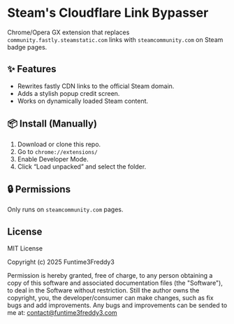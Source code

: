 # Steam's Cloudflare Link Bypasser

Chrome/Opera GX extension that replaces `community.fastly.steamstatic.com` links with `steamcommunity.com` on Steam badge pages.

## ✨ Features
- Rewrites fastly CDN links to the official Steam domain.
- Adds a stylish popup credit screen.
- Works on dynamically loaded Steam content.

## 📦 Install (Manually)
1. Download or clone this repo.
2. Go to `chrome://extensions/`
3. Enable Developer Mode.
4. Click “Load unpacked” and select the folder.

## 🔒 Permissions
Only runs on `steamcommunity.com` pages.

## License
MIT License

Copyright (c) 2025 Funtime3Freddy3

Permission is hereby granted, free of charge, to any person obtaining a copy
of this software and associated documentation files (the "Software"), to deal
in the Software without restriction. Still the author owns the copyright, you, the developer/consumer can make changes, such as fix bugs and add improvements. Any bugs and improvements can be sended to me at: contact@funtime3freddy3.com
